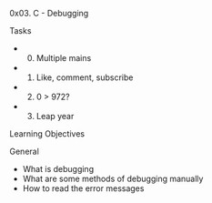 0x03. C - Debugging

Tasks
* 0. Multiple mains
* 1. Like, comment, subscribe
* 2. 0 > 972?
* 3. Leap year

Learning Objectives

General
* What is debugging
* What are some methods of debugging manually
* How to read the error messages
